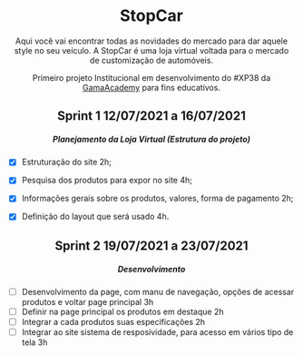 <h1 align="center">StopCar</h1>


<p align="center">Aqui você vai encontrar todas as novidades do mercado para dar aquele style no seu veículo. A StopCar é uma loja virtual voltada para o mercado de customização de automóveis.</p> 
<p align="center">Primeiro projeto Institucional em desenvolvimento do #XP38 da  <a href="https://www.gama.academy/"> GamaAcademy</a> para fins educativos.</p>

<h2 align="center">Sprint 1 12/07/2021 a 16/07/2021</h1>
<h5 align="center">Planejamento da Loja Virtual (Estrutura do projeto)</h5>

- [x] Estruturação do site 2h;
- [x] Pesquisa dos produtos para expor no site 4h;
- [x] Informações gerais sobre os produtos, valores, forma de pagamento 2h;
- [x] Definição do layout que será usado 4h.


<h2 align="center">Sprint 2 19/07/2021 a 23/07/2021</h1>
<h5 align="center">Desenvolvimento</h5>

- [ ] Desenvolvimento da page, com manu de navegação, opções de acessar produtos e voltar page principal 3h
- [ ] Definir na page principal os produtos em destaque 2h
- [ ] Integrar a cada produtos suas especificações 2h
- [ ] Integrar ao site sistema de resposividade, para acesso em vários tipo de tela 3h
